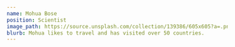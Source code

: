 ```yaml
---
name: Mohua Bose
position: Scientist
image_path: https://source.unsplash.com/collection/139386/605x605?a=.png
blurb: Mohua likes to travel and has visited over 50 countries.
---
```

